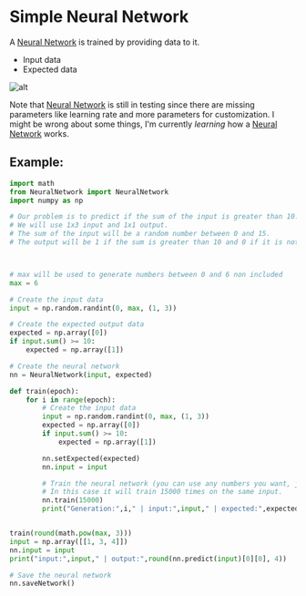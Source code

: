# Simple Neural Network

A [Neural Network](https://fr.wikipedia.org/wiki/R%C3%A9seau_de_neurones_artificiels) is trained by providing data to it.

- Input data
- Expected data

![alt](https://upload.wikimedia.org/wikipedia/commons/thumb/3/3d/Neural_network.svg/1920px-Neural_network.svg.png)

Note that [Neural Network](https://fr.wikipedia.org/wiki/R%C3%A9seau_de_neurones_artificiels) is still in testing since there are missing parameters like learning rate and more parameters for customization. I might be wrong about some things, I'm currently *learning* how a [Neural Network](https://fr.wikipedia.org/wiki/R%C3%A9seau_de_neurones_artificiels) works.

## Example:
```python
import math
from NeuralNetwork import NeuralNetwork
import numpy as np

# Our problem is to predict if the sum of the input is greater than 10.
# We will use 1x3 input and 1x1 output.
# The sum of the input will be a random number between 0 and 15.
# The output will be 1 if the sum is greater than 10 and 0 if it is not.



# max will be used to generate numbers between 0 and 6 non included
max = 6

# Create the input data
input = np.random.randint(0, max, (1, 3))

# Create the expected output data
expected = np.array([0])
if input.sum() >= 10:
    expected = np.array([1])

# Create the neural network
nn = NeuralNetwork(input, expected)

def train(epoch):
    for i in range(epoch):
        # Create the input data
        input = np.random.randint(0, max, (1, 3))
        expected = np.array([0])
        if input.sum() >= 10:
            expected = np.array([1])

        nn.setExpected(expected)
        nn.input = input

        # Train the neural network (you can use any numbers you want, just watch the results).
        # In this case it will train 15000 times on the same input.
        nn.train(15000)
        print("Generation:",i," | input:",input," | expected:",expected," | output:",nn.predict(input),round(i/epoch*100, 2),"% complete", "Valid? ", round(nn.predict(input)[0][0]) == expected)


train(round(math.pow(max, 3)))
input = np.array([[1, 3, 4]])
nn.input = input
print("input:",input," | output:",round(nn.predict(input)[0][0], 4))

# Save the neural network
nn.saveNetwork()
```
